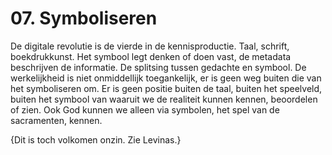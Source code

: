 # 07. Symboliseren
De digitale revolutie is de vierde in de kennisproductie. Taal, schrift, boekdrukkunst. Het symbool legt denken of doen vast, de metadata beschrijven de informatie. De splitsing tussen gedachte en symbool. De werkelijkheid is niet onmiddellijk toegankelijk, er is geen weg buiten die van het symboliseren om. Er is geen positie buiten de taal, buiten het speelveld, buiten het symbool van waaruit we de realiteit kunnen kennen, beoordelen of zien. Ook God kunnen we alleen via symbolen, het spel van de sacramenten, kennen. 

{Dit is toch volkomen onzin. Zie Levinas.}